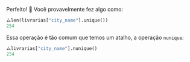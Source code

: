 Perfeito! :clap: Você provavelmente fez algo como:

```python
ムlen(livrarias["city_name"].unique())
254
```

Essa operação é tão comum que temos um atalho, a operação `nunique`:

```python
ムlivrarias["city_name"].nunique()
254
```
